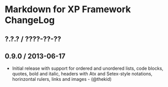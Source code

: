 Markdown for XP Framework ChangeLog
========================================================================

## ?.?.? / ????-??-??

## 0.9.0 / 2013-06-17

* Initial release with support for ordered and unordered lists, code 
  blocks, quotes, bold and italic, headers with Atx and Setex-style
  notations, horinzontal rulers, links and images - (@thekid)
